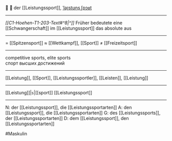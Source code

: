 🏅 🔵 der [[Leistungssport]], [ˈlaɪ̯stʊŋsˌʃpɔʁt](https://youglish.com/pronounce/Leistungssport/german)

---
*[[C1-Hoehen-T1-203-Text#^8|^]]* Früher bedeutete eine [[Schwangerschaft]] im [[Leistungssport]] das absolute aus

---
= [[Spitzensport]]
≈ [[Wettkampf]], [[Sport]]
≠ [[Freizeitsport]]

---
competitive sports, elite sports  
спорт высших достижений

---
[[Leistung]], [[Sport]], [[Leistungssportler]], [[Leisten]], [[Leistung]]

---
[[Leistung]]|`s`|[[sport]]
[[Leistungssport]]


---
N: der [[Leistungssport]], die [[Leistungssportarten]]
A: den [[Leistungssport]], die [[Leistungssportarten]]
G: des [[Leistungssports]], der [[Leistungssportarten]]
D: dem [[Leistungssport]], den [[Leistungssportarten]]

#Maskulin 